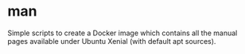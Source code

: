 # man

Simple scripts to create a Docker image which contains all the manual pages available under Ubuntu Xenial (with default apt sources).
